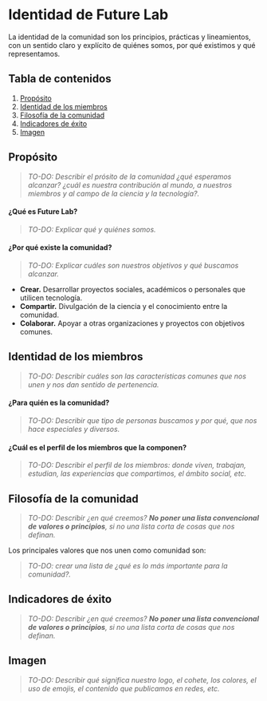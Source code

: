 # Identidad de Future Lab

La identidad de la comunidad son los principios, prácticas y lineamientos, con un sentido claro y explícito de quiénes somos, por qué existimos y qué representamos.

## Tabla de contenidos

1. [Propósito](#proposito)
2. [Identidad de los miembros](#identidad-de-los-miembros)
3. [Filosofía de la comunidad](#filosofia-de-la-comunidad)
4. [Indicadores de éxito](#indicadores-de-exito)
5. [Imagen](#imagen)

## Propósito

> _TO-DO: Describir el prósito de la comunidad ¿qué esperamos alcanzar? ¿cuál es nuestra contribución al mundo, a nuestros miembros y al campo de la ciencia y la tecnología?._

#### ¿Qué es Future Lab?
> _TO-DO: Explicar qué y quiénes somos._

#### ¿Por qué existe la comunidad?
> _TO-DO: Explicar cuáles son nuestros objetivos y qué buscamos alcanzar._

- **Crear.** Desarrollar proyectos sociales, académicos o personales que utilicen tecnología.
- **Compartir.** Divulgación de la ciencia y el conocimiento entre la comunidad.
- **Colaborar.** Apoyar a otras organizaciones y proyectos con objetivos comunes.

## Identidad de los miembros

> _TO-DO: Describir cuáles son las características comunes que nos unen y nos dan sentido de pertenencia._

#### ¿Para quién es la comunidad?
> _TO-DO: Describir que tipo de personas buscamos y por qué, que nos hace especiales y diversos._

#### ¿Cuál es el perfil de los miembros que la componen?
> _TO-DO: Describir el perfil de los miembros: donde viven, trabajan, estudian, las experiencias que compartimos, el ámbito social, etc._

## Filosofía de la comunidad

> _TO-DO: Describir ¿en qué creemos? **No poner una lista convencional de valores o principios**, si no una lista corta de cosas que nos definan._

Los principales valores que nos unen como comunidad son:

> _TO-DO: crear una lista de ¿qué es lo más importante para la comunidad?._

## Indicadores de éxito

> _TO-DO: Describir ¿en qué creemos? **No poner una lista convencional de valores o principios**, si no una lista corta de cosas que nos definan._

## Imagen

> _TO-DO: Describir qué significa nuestro logo, el cohete, los colores, el uso de emojis, el contenido que publicamos en redes, etc._
